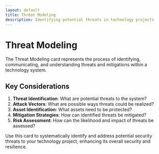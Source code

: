 ```yaml
---
layout: default
title: Threat Modeling
description: Identifying potential threats in technology projects
---
```


# Threat Modeling

The Threat Modeling card represents the process of identifying, communicating, and understanding threats and mitigations within a technology system.

## Key Considerations

1. **Threat Identification**: What are potential threats to the system?
2. **Attack Vectors**: What are possible ways threats could be realized?
3. **Asset Identification**: What assets need to be protected?
4. **Mitigation Strategies**: How can identified threats be mitigated?
5. **Risk Assessment**: How can the likelihood and impact of threats be assessed?

Use this card to systematically identify and address potential security threats to your technology project, enhancing its overall security and resilience.
